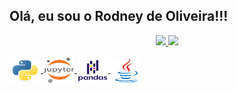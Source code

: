 ## Olá, eu sou o Rodney de Oliveira!!!
   
<div align="center">
  <a href="https://www.linkedin.com/in/rodney-lucas-vieira-de-oliveira-/">
  <img height="180em" src="https://github-readme-stats.vercel.app/api?username=rodneydeoliveira&show_icons=true&theme=dracula&include_all_commits=true&count_private=true"/>
  <img height="180em" src="https://github-readme-stats.vercel.app/api/top-langs/?username=rodneydeoliveira&layout=compact&langs_count=7&theme=darcula"/>
</div>

<div style = "display: inline_block"><br>
   <img align="center" alt="Rod-Py" height="40" width="50" src="https://github.com/devicons/devicon/blob/master/icons/python/python-original.svg"</img>
   <img align="center" alt="Rod-Jp" height="40" width="50" src="https://github.com/devicons/devicon/blob/master/icons/jupyter/jupyter-original-wordmark.svg"</img>
   <img align="center" alt="Rod-Pd" height="40" width="50" src="https://github.com/devicons/devicon/blob/master/icons/pandas/pandas-original-wordmark.svg"</img>
   <img align="center" alt="Rod-Jv" height="40" width="50" src="https://github.com/devicons/devicon/blob/master/icons/java/java-original.svg"</img>
   
   
   </div>
